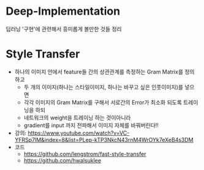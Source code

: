 # Deep-Implementation
딥러닝 '구현'에 관련해서 흥미롭게 볼만한 것들 정리

# Style Transfer 
- 하나의 이미지 안에서 feature들 간의 상관관계를 측정하는 Gram Matrix를 정의하고
  - 두 개의 이미지(하나는 스타일이미지, 하나는 바꾸고 싶은 인풋이미지)를 넣으면
  - 각각 이미지의 Gram Matrix를 구해서 서로간의 Error가 최소화 되도록 트레이닝을 하되
  - 네트워크의 weight을 트레이닝 하는 것이아니라
  - gradient를 input 까지 전파해서 이미지 자체를 바꿔버린다!!
- 강의: https://www.youtube.com/watch?v=VC-YFRSp7lM&index=8&list=PLep-kTP3NkcN43rnM4WrOYk7eXeB4s3DM 
- 코드
  - https://github.com/lengstrom/fast-style-transfer 
  - https://github.com/hwalsuklee
